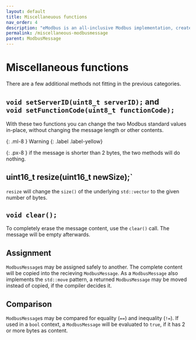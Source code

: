 ```yaml
---
layout: default
title: Miscellaneuous functions
nav_order: 4
description: "eModbus is an all-inclusive Modbus implementation, created for ESP32 and Arduino"
permalink: /miscellaneous-modbusmessage
parent: ModbusMessage
---
```


# Miscellaneous functions
There are a few additional methods not fitting in the previous categories. 

## `void setServerID(uint8_t serverID);` and<br> `void setFunctionCode(uint8_t functionCode);`
With these two functions you can change the two Modbus standard values in-place, without changing the message length or other contents.

{: .ml-8 }
Warning
{: .label .label-yellow}

{: .px-8 }
if the message is shorter than 2 bytes, the two methods will do nothing.

## uint16_t resize(uint16_t newSize);`
`resize` will change the `size()` of the underlying `std::vector` to the given number of bytes. 

## `void clear();`
To completely erase the message content, use the `clear()` call. The message will be empty afterwards.

## Assignment
`ModbusMessage`s may be assigned safely to another. The complete content will be copied into the recieving `ModbusMessage`.
As a `ModbusMessage` also implements the `std::move` pattern, a returned `ModbusMessage` may be moved instead of copied, if the compiler decides it.

## Comparison
`ModbusMessage`s may be compared for equality (`==`) and inequality (`!=`).
If used in a `bool` context, a `ModbusMessage` will be evaluated to `true`, if it has 2 or more bytes as content.

